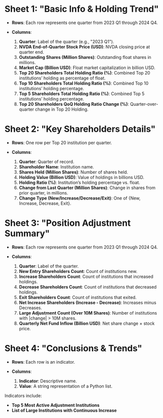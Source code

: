 # Sheet 1: "Basic Info & Holding Trend"

* **Rows**: Each row represents one quarter from 2023 Q1 through 2024 Q4.
* **Columns**:

  1. **Quarter**: Label of the quarter (e.g., "2023 Q1").
  2. **NVDA End-of-Quarter Stock Price (USD)**: NVDA closing price at quarter end.
  3. **Outstanding Shares (Million Shares)**: Outstanding float shares in millions. 
  4. **Market Cap (Billion USD)**: Float market capitalization in billion USD.
  5. **Top 20 Shareholders Total Holding Ratio (%)**: Combined Top 20 institutions’ holding as percentage of float.
  6. **Top 10 Shareholders Total Holding Ratio (%)**: Combined Top 10 institutions’ holding percentage.
  7. **Top 5 Shareholders Total Holding Ratio (%)**: Combined Top 5 institutions’ holding percentage.
  8. **Top 20 Shareholders QoQ Holding Ratio Change (%)**: Quarter-over-quarter change in Top 20 Holding.

# Sheet 2: "Key Shareholders Details"

* **Rows**: One row per Top 20 institution per quarter.
* **Columns**:

  1. **Quarter**: Quarter of record.
  2. **Shareholder Name**: Institution name.
  3. **Shares Held (Million Shares)**: Number of shares held.
  4. **Holding Value (Billion USD)**: Value of holdings in billions USD.
  5. **Holding Ratio (%)**: Institution’s holding percentage vs. float.
  6. **Change from Last Quarter (Million Shares)**: Change in shares from prior quarter, in millions.
  7. **Change Type (New/Increase/Decrease/Exit)**: One of {New, Increase, Decrease, Exit}.

# Sheet 3: "Position Adjustment Summary"

* **Rows**: Each row represents one quarter from 2023 Q1 through 2024 Q4.
* **Columns**:

  1. **Quarter**: Label of the quarter.
  2. **New Entry Shareholders Count**: Count of institutions new.
  3. **Increase Shareholders Count**: Count of institutions that increased holdings.
  4. **Decrease Shareholders Count**: Count of institutions that decreased holdings.
  5. **Exit Shareholders Count**: Count of institutions that exited.
  6. **Net Increase Shareholders (Increase - Decrease)**: Increases minus Decreases.
  7. **Large Adjustment Count (Over 10M Shares)**: Number of institutions with |change| > 10M shares.
  8. **Quarterly Net Fund Inflow (Billion USD)**: Net share change × stock price.

# Sheet 4: "Conclusions & Trends"

* **Rows**: Each row is an indicator.
* **Columns**:

  1. **Indicator**: Descriptive name.
  2. **Value**: A string representation of a Python list.

Indicators include:

* **Top 5 Most Active Adjustment Institutions**
* **List of Large Institutions with Continuous Increase**
